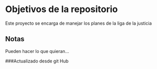 # Objetivos de la repositorio

Este proyecto se encarga de manejar los planes de la liga de la justicia


## Notas
Pueden hacer lo que quieran...

###Actualizado desde git Hub
